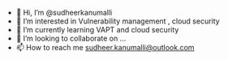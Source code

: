 - 👋 Hi, I’m @sudheerkanumalli
- 👀 I’m interested in Vulnerability management , cloud security 
- 🌱 I’m currently learning VAPT and cloud security
- 💞️ I’m looking to collaborate on ...
- 📫 How to reach me sudheer.kanumalli@outlook.com

<!---
sudheerkanumalli/sudheerkanumalli is a ✨ special ✨ repository because its `README.md` (this file) appears on your GitHub profile.
You can click the Preview link to take a look at your changes.
--->
